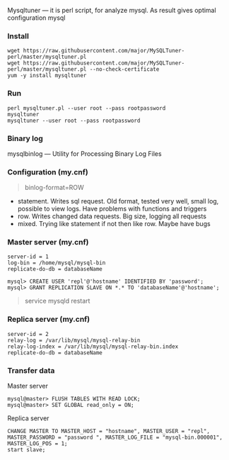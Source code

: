 Mysqltuner — it is perl script, for analyze mysql. As result gives optimal configuration mysql

### Install
```
wget https://raw.githubusercontent.com/major/MySQLTuner-perl/master/mysqltuner.pl
wget https://raw.githubusercontent.com/major/MySQLTuner-perl/master/mysqltuner.pl --no-check-certificate
yum -y install mysqltuner
```
### Run
```
perl mysqltuner.pl --user root --pass rootpassword
mysqltuner
mysqltuner --user root --pass rootpassword
```

### Binary log
mysqlbinlog — Utility for Processing Binary Log Files

### Configuration (my.cnf)
> binlog-format=ROW
- statement. Writes sql request. Old format, tested very well, small log, possible to view logs. Have problems with functions and triggers
- row. Writes changed data requests. Big size, logging all requests
- mixed. Trying like statement if not then like row. Maybe have bugs

### Master server (my.cnf)
```
server-id = 1
log-bin = /home/mysql/mysql-bin
replicate-do-db = databaseName
```

```
mysql> CREATE USER 'repl'@'hostname' IDENTIFIED BY 'password';
mysql> GRANT REPLICATION SLAVE ON *.* TO 'databaseName'@'hostname';
```

>service mysqld restart

### Replica server (my.cnf)
```
server-id = 2
relay-log = /var/lib/mysql/mysql-relay-bin
relay-log-index = /var/lib/mysql/mysql-relay-bin.index
replicate-do-db = databaseName
```

### Transfer data
Master server
```
mysql@master> FLUSH TABLES WITH READ LOCK;
mysql@master> SET GLOBAL read_only = ON;
```
Replica server
```
CHANGE MASTER TO MASTER_HOST = "hostname", MASTER_USER = "repl", MASTER_PASSWORD = "password ", MASTER_LOG_FILE = "mysql-bin.000001", MASTER_LOG_POS = 1;
start slave;
```
